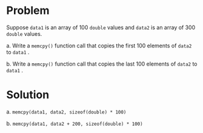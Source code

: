 # Problem
Suppose `data1` is an array of 100 `double` values and `data2` is an array of 300 `double` values.

a. Write a `memcpy()` function call that copies the first 100 elements of `data2` to
`data1` .

b. Write a `memcpy()` function call that copies the last 100 elements of `data2` to
`data1` .
# Solution
a.
`memcpy(data1, data2, sizeof(double) * 100)`

b.
`memcpy(data1, data2 + 200, sizeof(double) * 100)`
